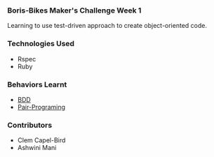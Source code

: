 ### Boris-Bikes Maker's Challenge Week 1

Learning to use test-driven approach to create object-oriented code.

### Technologies Used
- Rspec
- Ruby

### Behaviors Learnt
- [BDD](https://github.com/makersacademy/course/blob/master/pills/bdd_cycle.md)
- [Pair-Programing](https://github.com/makersacademy/course/blob/master/pills/pairing.md)

### Contributors
- Clem Capel-Bird
- Ashwini Mani
